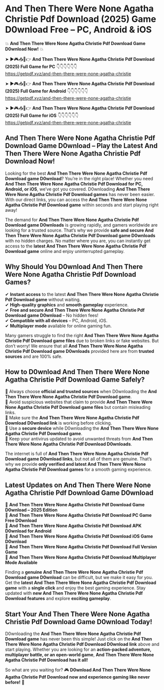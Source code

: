 # And Then There Were None Agatha Christie Pdf Download (2025) Game D0wnload Free – PC, Android & iOS

💥 **And Then There Were None Agatha Christie Pdf Download Game D0wnload Now!** 💥  

➤ ►🎮📥📱👉 **And Then There Were None Agatha Christie Pdf Download (2025) Full Game for PC** 👇👇👇👇👇👇  
https://getpdf.xyz/and-then-there-were-none-agatha-christie  

➤ ►🎮📥📱👉 **And Then There Were None Agatha Christie Pdf Download (2025) Full Game for Android** 👇👇👇👇👇👇  
https://getpdf.xyz/and-then-there-were-none-agatha-christie  

➤ ►🎮📥📱👉 **And Then There Were None Agatha Christie Pdf Download (2025) Full Game for iOS** 👇👇👇👇👇👇  
https://getpdf.xyz/and-then-there-were-none-agatha-christie  

## And Then There Were None Agatha Christie Pdf Download Game D0wnload – Play the Latest And Then There Were None Agatha Christie Pdf Download Now!

Looking for the best **And Then There Were None Agatha Christie Pdf Download game D0wnload**? You’re in the right place! Whether you need **And Then There Were None Agatha Christie Pdf Download for PC, Android, or iOS**, we’ve got you covered. D0wnloading **And Then There Were None Agatha Christie Pdf Download games** has never been easier. With our direct links, you can access the **And Then There Were None Agatha Christie Pdf Download game** within seconds and start playing right away!  

The demand for **And Then There Were None Agatha Christie Pdf Download game D0wnloads** is growing rapidly, and gamers worldwide are looking for a trusted source. That’s why we provide **safe and secure And Then There Were None Agatha Christie Pdf Download game D0wnloads** with no hidden charges. No matter where you are, you can instantly get access to the **latest And Then There Were None Agatha Christie Pdf Download game** online and enjoy uninterrupted gameplay.  

## **Why Should You D0wnload And Then There Were None Agatha Christie Pdf Download Games?**  

✔ **Instant access** to the latest **And Then There Were None Agatha Christie Pdf Download game** without waiting.  
✔ **High-quality graphics** and **smooth gameplay** experience.  
✔ **Free and secure And Then There Were None Agatha Christie Pdf Download game D0wnload** – No hidden fees!  
✔ **Compatible with all devices** – PC, Android, iOS.  
✔ **Multiplayer mode** available for online gaming fun.  

Many gamers struggle to find the right **And Then There Were None Agatha Christie Pdf Download game files** due to broken links or fake websites. But don’t worry! We ensure that all **And Then There Were None Agatha Christie Pdf Download game D0wnloads** provided here are from **trusted sources** and are 100% safe.  

## **How to D0wnload And Then There Were None Agatha Christie Pdf Download Game Safely?**  

📌 Always choose **official and trusted sources** when D0wnloading the **And Then There Were None Agatha Christie Pdf Download game**.  
📌 Avoid suspicious websites that claim to provide **And Then There Were None Agatha Christie Pdf Download game files** but contain misleading links.  
📌 Make sure the **And Then There Were None Agatha Christie Pdf Download D0wnload link** is working before clicking.  
📌 Use a **secure device** while D0wnloading the **And Then There Were None Agatha Christie Pdf Download game**.  
📌 Keep your antivirus updated to avoid unwanted threats from **And Then There Were None Agatha Christie Pdf Download D0wnloads**.  

The internet is full of **And Then There Were None Agatha Christie Pdf Download game D0wnload links**, but not all of them are genuine. That’s why we provide **only verified and latest And Then There Were None Agatha Christie Pdf Download games** for a smooth gaming experience.  

## **Latest Updates on And Then There Were None Agatha Christie Pdf Download Game D0wnload**  

🔹 **And Then There Were None Agatha Christie Pdf Download Game D0wnload – 2025 Edition**  
🔹 **And Then There Were None Agatha Christie Pdf Download PC Game Free D0wnload**  
🔹 **And Then There Were None Agatha Christie Pdf Download APK D0wnload for Android**  
🔹 **And Then There Were None Agatha Christie Pdf Download iOS Game D0wnload**  
🔹 **And Then There Were None Agatha Christie Pdf Download Full Version Game**  
🔹 **And Then There Were None Agatha Christie Pdf Download Multiplayer Mode Available**  

Finding a **genuine And Then There Were None Agatha Christie Pdf Download game D0wnload** can be difficult, but we make it easy for you. Get the **latest And Then There Were None Agatha Christie Pdf Download game** with a **single click** and enjoy the best gaming experience. Stay updated with **new And Then There Were None Agatha Christie Pdf Download features** and explore **exciting gameplay**.  

## **Start Your And Then There Were None Agatha Christie Pdf Download Game D0wnload Today!**  

D0wnloading the **And Then There Were None Agatha Christie Pdf Download game** has never been this simple! Just click on the **And Then There Were None Agatha Christie Pdf Download D0wnload link** above and start playing. Whether you are looking for an **action-packed adventure, multiplayer battle, or an open-world game**, **And Then There Were None Agatha Christie Pdf Download has it all!**  

So what are you waiting for? 🎮 **D0wnload And Then There Were None Agatha Christie Pdf Download now and experience gaming like never before!** 🚀  